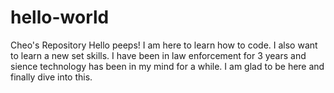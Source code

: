 # hello-world
Cheo's Repository
Hello peeps!
I am here to learn how to code. I also want to learn a new set skills. I have been in law enforcement for 3 years and sience technology has been in my mind for a while. I am glad to be here and finally dive into this.
